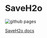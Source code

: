 # SaveH2o

![github pages](https://github.com/SaveH2o/docs/workflows/github%20pages/badge.svg)

[SaveH2o docs](https://saveh2o.github.io/docs/)

